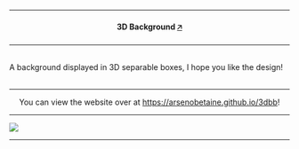 <hr>
    <h4 align="center">3D Background <a href="https://arsenobetaine.github.io/3dbb">🡥</a></h4>
<hr>
    <p><br>A background displayed in 3D separable boxes, I hope you like the design!<br></br></p>
<hr>
    <p align="center">You can view the website over at <a href="https://arsenobetaine.github.io/3dbb">https://arsenobetaine.github.io/3dbb</a>!</p>
<hr>
    <img src="https://github.com/user-attachments/assets/e8ed5c45-2ca3-4433-8521-5fe763fa9c00" />
<hr>
